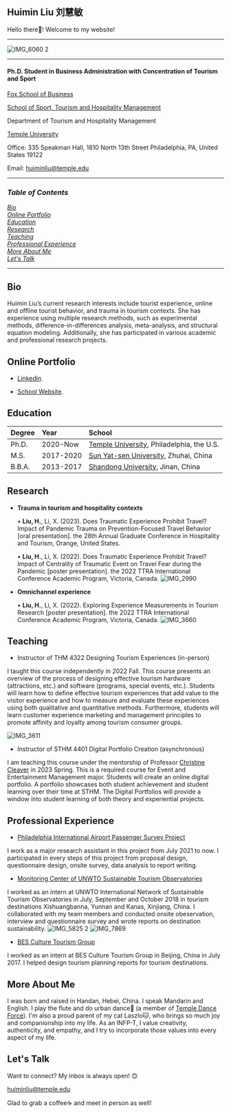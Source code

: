 Huimin Liu    刘慧敏  
-----
Hello there👋! Welcome to my website!

---------

![IMG_6060 2](https://user-images.githubusercontent.com/70120727/221622049-652f5895-56c3-42e2-8a65-0811c0ebb0dd.JPG)


------------
 
#### Ph.D. Student in Business Administration with Concentration of Tourism and Sport 
[Fox School of Business](https://www.fox.temple.edu/)

[School of Sport, Tourism and Hospitality Management](https://sthm.temple.edu/)

Department of Tourism and Hospitality Management

[Temple University](https://www.temple.edu/)

Office: 335 Speakman Hall, 1810 North 13th Street Philadelphia, PA, United States 19122 

Email: huiminliu@temple.edu




---
### *Table of Contents*  
[*Bio*](#Bio)  
[*Online Portfolio*](#Online-Portfolio)     
[*Education*](#Education)     
[*Research*](#Research)     
[*Teaching*](#Teaching)      
[*Professional Experience*](#Professional-Experience)        
[*More About Me*](#More-About-Me)       
[*Let's Talk*](#Let's-Talk) 


---

<a name="Bio"/>

## Bio

Huimin Liu’s current research interests include tourist experience, online and offline tourist behavior, and trauma in tourism contexts. She has experience using multiple research methods, such as experimental methods, difference-in-differences analysis, meta-analysis, and structural equation modeling. Additionally, she has participated in various academic and professional research projects.

<a name="Online-Portfolio"/>

## Online Portfolio

 * [Linkedin](https://www.linkedin.com/in/huimin-liu-245409178/).
 
 * [School Website](https://www.fox.temple.edu/directory/huimin-liu).
 
<a name="Education"/>

## Education

| Degree        | Year          | School  |
| ------------- |:-------------| :-----|
| Ph.D.         | 2020-Now      |  [Temple University](https://www.temple.edu/), Philadelphia, the U.S. |
| M.S.          | 2017-2020     |  [Sun Yat-sen University](https://www.sysu.edu.cn/sysuen/), Zhuhai, China |
| B.B.A.        | 2013-2017     |  [Shandong University](https://en.sdu.edu.cn/), Jinan, China |

<a name="Research"/>

## Research
* **Trauma in tourism and hospitality contexts**

   •	**Liu, H.**, Li, X. (2023). Does Traumatic Experience Prohibit Travel? Impact of Pandemic Trauma on Prevention-Focused Travel Behavior [oral presentation]. the 28th Annual Graduate Conference in Hospitality and Tourism, Orange, United States.
   
   •	**Liu, H.**, Li, X. (2022). Does Traumatic Experience Prohibit Travel? Impact of Centrality of Traumatic Event on Travel Fear during the Pandemic [poster presentation]. the 2022 TTRA International Conference Academic Program, Victoria, Canada. 
   ![IMG_2990](https://user-images.githubusercontent.com/70120727/222830830-36556dd8-10a6-4514-a83f-c07b7b74cf39.JPG)
* **Omnichannel experience**

   •	**Liu, H.**, Li, X. (2022). Exploring Experience Measurements in Tourism Research [poster presentation]. the 2022 TTRA International Conference Academic Program, Victoria, Canada. 
   ![IMG_3660](https://user-images.githubusercontent.com/70120727/222831342-8a7dd1c9-d30a-4c20-98e9-52eb63bf2719.JPG)

<a name="Teaching"/>

## Teaching
* Instructor of THM 4322 Designing Tourism Experiences (in-person) 

I taught this course independently in 2022 Fall. This course presents an overview of the process of designing effective tourism hardware (attractions, etc.) and software (programs, special events, etc.). Students will learn how to define effective tourism experiences that add value to the visitor experience and how to measure and evaluate these experiences using both qualitative and quantitative methods. Furthermore, students will learn customer experience marketing and management principles to promote affinity and loyalty among tourism consumer groups.

![IMG_3611](https://user-images.githubusercontent.com/70120727/221633231-f07716e8-0522-4d18-97aa-2c36245936c8.JPG)

* Instructor of STHM 4401 Digital Portfolio Creation (asynchronous) 

I am teaching this course under the mentorship of Professor [Christine Cleaver](https://sthm.temple.edu/faculty-and-staff/profile/?smid=1828) in 2023 Spring. This is a required course for Event and Entertainment Management major. Students will create an online digital portfolio. A portfolio showcases both student achievement and student learning over their time at STHM. The Digital Portfolios will provide a window into student learning of both theory and experiential projects.

<a name="Professional-Experience"/>

## Professional Experience
* [Philadelphia International Airport Passenger Survey Project](https://news.temple.edu/2022-04-29/temple-students-complete-passenger-survey-philadelphia-international-airport)

I work as a major research assistant in this project from July 2021 to now. I participated in every steps of this project from proposal design, questionnaire design, onsite survey, data analysis to report writing.

* [Monitoring Center of UNWTO Sustainable Tourism Observatories](https://www.unwto.org/sustainable-development/unwto-international-network-of-sustainable-tourism-observatories)

I worked as an intern at UNWTO International Network of Sustainable Tourism Observatories in July, September and October 2018 in tourism destinations Xishuangbanna, Yunnan and Kanas, Xinjiang, China. I collaborated with my team members and conducted onsite obeservation, interview and questionnaire survey and wrote reports on destination sustainability.
![IMG_5825 2](https://user-images.githubusercontent.com/70120727/221651270-0ca6dc22-bf2d-4246-bbb2-f4111af82ee5.JPG)
![IMG_7869](https://user-images.githubusercontent.com/70120727/221652992-d16f3a4f-2987-420e-82da-7b382e7d17e8.JPG)

* [BES Culture Tourism Group](http://www.bescn.com/)

I worked as an intern at BES Culture Tourism Group in Beijing, China in July 2017. I helped design tourism planning reports for tourism destinations.

<a name="More-About-Me"/>

## More About Me

I was born and raised in Handan, Hebei, China. I speak Mandarin and English.
I play the flute and do urban dance💃 (a member of [Temple Dance Force](https://www.youtube.com/@templedanceforce)). 
I'm also a proud parent of my cat Laszlo🐱, who brings so much joy and companionship into my life.
As an INFP-T, I value creativity, authenticity, and empathy, and I try to incorporate those values into every aspect of my life.

<a name="Let's-Talk"/>

## Let's Talk

Want to connect? My inbox is always open! 😊

huiminliu@temple.edu

Glad to grab a coffee☕️ and meet in person as well!











